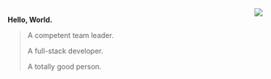 <img align="right" src="https://github-readme-stats.vercel.app/api?username=fudiwei&show_icons=true&hide_title=true" />

**Hello, World.**
> A competent team leader.
> 
> A full-stack developer. 
> 
> A totally good person.

